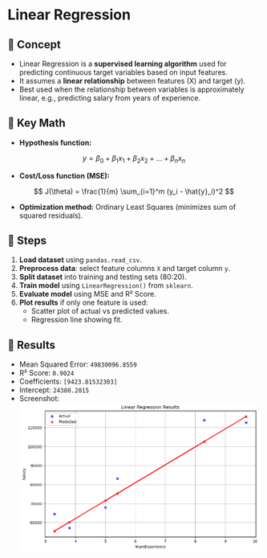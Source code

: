 # Linear Regression

## 🔹 Concept
- Linear Regression is a **supervised learning algorithm** used for predicting continuous target variables based on input features.  
- It assumes a **linear relationship** between features (X) and target (y).  
- Best used when the relationship between variables is approximately linear, e.g., predicting salary from years of experience.  

## 🔹 Key Math
- **Hypothesis function:**  

$$
y = \beta_0 + \beta_1x_1 + \beta_2x_2 + \dots + \beta_nx_n
$$


- **Cost/Loss function (MSE):**  

$$
J(\theta) = \frac{1}{m} \sum_{i=1}^m (y_i - \hat{y}_i)^2
$$

- **Optimization method:** Ordinary Least Squares (minimizes sum of squared residuals).  

## 🔹 Steps
1. **Load dataset** using `pandas.read_csv`.  
2. **Preprocess data**: select feature columns `X` and target column `y`.  
3. **Split dataset** into training and testing sets (80:20).  
4. **Train model** using `LinearRegression()` from `sklearn`.  
5. **Evaluate model** using MSE and R² Score.  
6. **Plot results** if only one feature is used:  
   - Scatter plot of actual vs predicted values.  
   - Regression line showing fit.  

## 🔹 Results
- Mean Squared Error: `49830096.8559`  
- R² Score: `0.9024`  
- Coefficients: `[9423.81532303]`  
- Intercept: `24380.2015`  
- Screenshot: ![results](output.png)  
